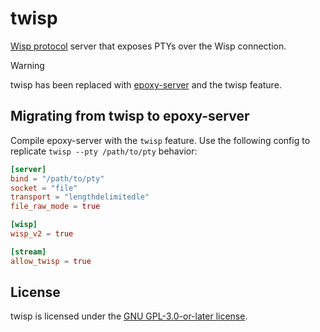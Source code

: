# twisp
[Wisp protocol](https://github.com/MercuryWorkshop/wisp-protocol) server that exposes PTYs over the Wisp connection.

> [!WARNING]
> twisp has been replaced with [epoxy-server](https://github.com/MercuryWorkshop/epoxy-tls/tree/multiplexed/server/) and the twisp feature.

## Migrating from twisp to epoxy-server
Compile epoxy-server with the `twisp` feature.
Use the following config to replicate `twisp --pty /path/to/pty` behavior:
```toml
[server]
bind = "/path/to/pty"
socket = "file"
transport = "lengthdelimitedle"
file_raw_mode = true

[wisp]
wisp_v2 = true

[stream]
allow_twisp = true
```

## License
twisp is licensed under the [GNU GPL-3.0-or-later license](https://www.gnu.org/licenses/gpl-3.0.html).

